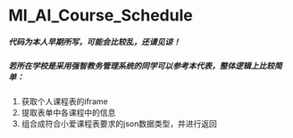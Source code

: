 # MI_AI_Course_Schedule

##### 代码为本人早期所写，可能会比较乱，还请见谅！

##### 若所在学校是采用强智教务管理系统的同学可以参考本代表，整体逻辑上比较简单：
1. 获取个人课程表的iframe
2. 提取表单中各课程中的信息
3. 组合成符合小爱课程表要求的json数据类型，并进行返回
